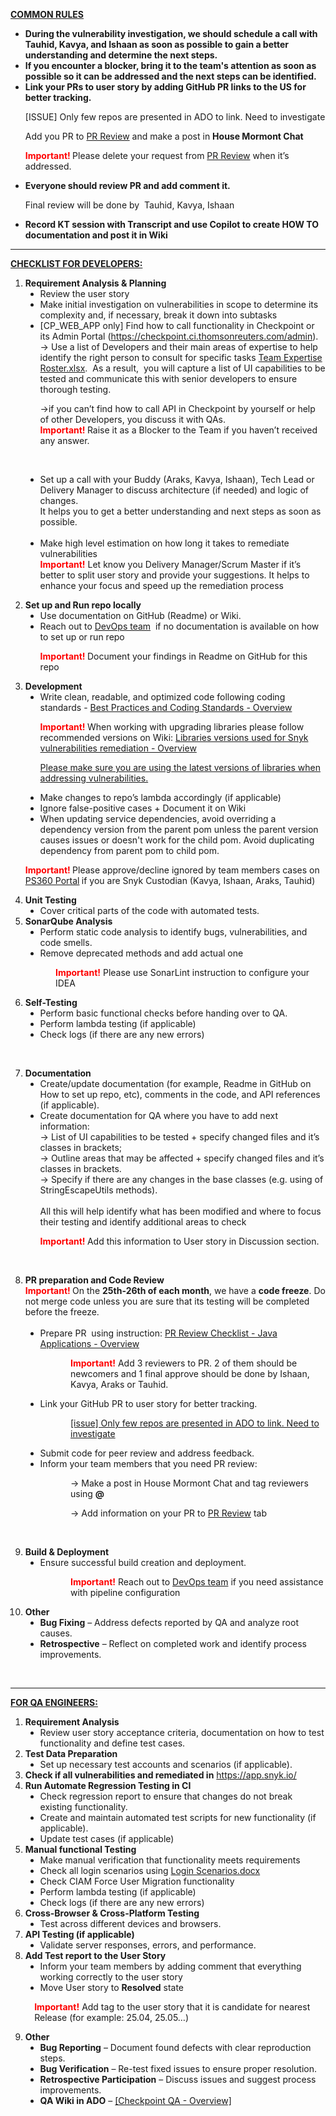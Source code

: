 <P  class=MsoNormal><B><U>COMMON RULES</U></B></P>

<UL style="margin-top:0in"  type=disc>
 <LI  class=MsoListParagraph style="margin-left:0in"><B>During the vulnerability investigation, we should
     schedule a call with Tauhid, Kavya, and Ishaan as soon as possible to gain
     a better understanding and determine the next steps.</B></LI>
 <LI  class=MsoListParagraph style="margin-left:0in"><B>If you encounter a blocker, bring it to the team's
     attention as soon as possible so it can be addressed and the next steps
     can be identified.</B></LI>
 <LI  class=MsoListParagraph style="margin-left:0in"><B>Link your PRs to user story by adding GitHub PR
     links to the US for better tracking. </B></LI>


<P  class=MsoListParagraph>[ISSUE] Only few repos are presented in ADO to link.
Need to investigate</P>

<P  class=MsoListParagraph>Add you PR to <A 
href="https://teams.microsoft.com/l/entity/0d820ecd-def2-4297-adad-78056cde7c78/_djb2_msteams_prefix_1006742186?context=%7B%22chatId%22%3A%2219%3A7cbbe52d65294f34924d798bc7532637%40thread.v2%22%2C%22contextType%22%3A%22chat%22%7D&amp;tenantId=62ccb864-6a1a-4b5d-8e1c-397dec1a8258" 
title="https://teams.microsoft.com/l/entity/0d820ecd-def2-4297-adad-78056cde7c78/_djb2_msteams_prefix_1006742186?context=%7B%22chatId%22%3A%2219%3A7cbbe52d65294f34924d798bc7532637%40thread.v2%22%2C%22contextType%22%3A%22chat%22%7D&amp;tenantId=62ccb864-6a1a-4b5d-8e1">PR
Review</A> and make a post in <B>House Mormont Chat</B></P>

<P  class=MsoListParagraph><B><SPAN style="color:red">Important! </SPAN></B>Please
delete your request from <A 
href="https://teams.microsoft.com/l/entity/0d820ecd-def2-4297-adad-78056cde7c78/_djb2_msteams_prefix_1006742186?context=%7B%22chatId%22%3A%2219%3A7cbbe52d65294f34924d798bc7532637%40thread.v2%22%2C%22contextType%22%3A%22chat%22%7D&amp;tenantId=62ccb864-6a1a-4b5d-8e1c-397dec1a8258" 
title="https://teams.microsoft.com/l/entity/0d820ecd-def2-4297-adad-78056cde7c78/_djb2_msteams_prefix_1006742186?context=%7B%22chatId%22%3A%2219%3A7cbbe52d65294f34924d798bc7532637%40thread.v2%22%2C%22contextType%22%3A%22chat%22%7D&amp;tenantId=62ccb864-6a1a-4b5d-8e1">PR
Review</A> when it’s addressed.</P>

</UL>

<UL style="margin-top:0in"  type=disc>
 <LI  class=MsoListParagraph style="margin-left:0in"><B>Everyone should review PR and add comment it. </B></LI>


<P  class=MsoListParagraph>Final review will be done by<SPAN>  </SPAN>Tauhid, Kavya, Ishaan</P>

</UL>
<UL style="margin-top:0in"  type=disc>
 <LI  class=MsoListParagraph style="margin-left:0in"><B>Record KT session with Transcript and use Copilot
     to create HOW TO documentation and post it in Wiki</B></LI>
</UL>

<hr>

<P  class=MsoNormal><B><U>CHECKLIST FOR DEVELOPERS:</U></B></P>

<OL style="margin-top:0in"  start=1  type=1>
 <LI  class=MsoNormal><B>Requirement
     Analysis &amp; Planning</B></LI>


<UL style="margin-top:0in"  type=disc>
 <LI  class=MsoListParagraph>Review the user story
     </LI>
 <LI  class=MsoListParagraph>Make initial investigation
     on vulnerabilities in scope to determine its complexity and, if necessary, break it down into subtasks</LI>
 <LI  class=MsoListParagraph>[CP_WEB_APP only] Find
     how to call functionality in Checkpoint or its Admin Portal (<A 
     href="https://checkpoint.ci.thomsonreuters.com/admin"  rel="noopener noreferrer"  target="_blank" 
     title="https://checkpoint.ci.thomsonreuters.com/admin">https://checkpoint.ci.thomsonreuters.com/admin</A>).
     <BR/>
     → Use a list of Developers and their main areas of expertise to help identify
     the right person to consult for specific tasks <A 
     href="https://trten.sharepoint.com/:x:/r/sites/TRTAKSCheckpointAnswers/Shared%20Documents/General/07%20Team%20Resources/Team%20Expertise%20Roster.xlsx?d=w8d3f36b2e1d54a65bd35bf70d342493c&amp;csf=1&amp;web=1&amp;e=N8fbtm"><SPAN 
     class=MsoSmartlink>Team Expertise Roster.xlsx</SPAN></A>. <SPAN> </SPAN>As a result, <SPAN> </SPAN>you will capture a list of UI
     capabilities to be tested and communicate this with senior developers to
     ensure thorough testing.</LI>


<P  class=MsoListParagraph">→if you can’t find how to
call API in Checkpoint by yourself or help of other Developers, you discuss it with
QAs. <BR/>
<B><SPAN style="color:red">Important! </SPAN></B>Raise it as a Blocker to the
Team if you haven’t received any answer.</P>
</UL>
<P  class=MsoListParagraph style="margin-left:1.0in">&nbsp;</P>

<UL style="margin-top:0in"  type=disc>
 <LI  class=MsoListParagraph>Set up a call with
     your Buddy (Araks, Kavya, Ishaan), Tech Lead or Delivery Manager to discuss
     architecture (if needed) and logic of changes. <BR/>
     It helps you to get a better understanding and next steps as soon as
     possible.<BR/>
     <BR/>
     </LI>
 <LI  class=MsoListParagraph>Make high level
     estimation on how long it takes to remediate vulnerabilities<BR/>
     <B><SPAN style="color:red">Important!</SPAN></B><SPAN style="color:red"> </SPAN>Let
     know you Delivery Manager/Scrum Master if it’s better to split user story
     and provide your suggestions. It helps to enhance your focus and speed up
     the remediation process</LI>
</UL>

</OL>


<OL style="margin-top:0in"  start=2  type=1>
 <LI  class=MsoNormal><B>Set
     up and Run repo locally</B></LI>
 <UL style="margin-top:0in"  type=disc>
  <LI  class=MsoNormal>Use documentation on GitHub
      (Readme) or Wiki.</LI>
  <LI  class=MsoNormal>Reach out to <A 
      href="https://teams.microsoft.com/l/team/19%3A0896bdeb125e4f778e5cdfcf296bb75c%40thread.skype/conversations?groupId=3ca8ef20-54e8-45d7-b797-236a56294505&amp;tenantId=62ccb864-6a1a-4b5d-8e1c-397dec1a8258">DevOps
      team</A><SPAN>  </SPAN>if no documentation is available
      on how to set up or run repo</LI>



<P  class=MsoNormal style="margin-left:.0in"><B><SPAN style="color:red">Important!
</SPAN></B>Document your findings in Readme on GitHub for this repo</P>

 </UL>
</OL>

<OL style="margin-top:0in"  start=3  type=1>
 <LI  class=MsoNormal><B>Development</B></LI>
 <UL style="margin-top:0in"  type=disc>
  <LI  class=MsoNormal>Write clean, readable,
      and optimized code following coding standards - <A 
      href="https://dev.azure.com/tr-tax-checkpoint/Checkpoint/_wiki/wikis/Checkpoint.wiki/472/Best-Practices-and-Coding-Standards">Best
      Practices and Coding Standards - Overview</A></LI>

<P  class=MsoNormal style="margin-left:.0in"><B><SPAN style="color:red">Important!
</SPAN></B>When working with upgrading libraries please follow recommended versions on Wiki: <A 
      href="https://dev.azure.com/tr-tax-checkpoint/Checkpoint/_wiki/wikis/Checkpoint.wiki/1045/Libraries-versions-used-for-Snyk-vulnerabilities-remediation">Libraries versions used for Snyk vulnerabilities remediation - Overview</A>

<u>Please make sure you are using the latest versions of libraries when addressing vulnerabilities.</u>

</P>
  <LI  class=MsoNormal>Make changes to repo’s
      lambda accordingly (if applicable)</LI>
  <LI  class=MsoNormal>Ignore false-positive
      cases + Document it on Wiki</LI>
  <LI  class=MsoNormal>When updating service dependencies, avoid overriding a dependency version from the parent pom unless the parent version causes issues or doesn't work for the child pom. Avoid duplicating dependency from parent pom to child pom.</LI>
 </UL>


<P  class=MsoNormal style="margin-left:.in"><B><SPAN style="color:red">Important!
</SPAN></B>Please approve/decline ignored by team members cases on <A 
href="https://ps360.int.thomsonreuters.com/snyk/findings-ignore-review/">PS360
Portal</A><B> </B>if you are Snyk Custodian (Kavya, Ishaan, Araks, Tauhid) <SPAN> </SPAN></P>
</OL>
<OL style="margin-top:0in"  start=4  type=1>
 <LI  class=MsoNormal><B>Unit
     Testing</B></LI>
 <UL style="margin-top:0in"  type=disc>
  <LI  class=MsoNormal>Cover critical parts of
      the code with automated tests.</LI>
 </UL>
 <LI  class=MsoNormal><B>SonarQube
     Analysis</B></LI>
 <UL style="margin-top:0in"  type=disc>
  <LI  class=MsoNormal>Perform static code
      analysis to identify bugs, vulnerabilities, and code smells.</LI>
  <LI  class=MsoNormal>Remove deprecated methods
      and add actual one</LI>
 </UL>
</OL>

<P  class=MsoNormal style="margin-left:.75in"><B><SPAN style="color:red">Important!</SPAN></B><SPAN style="color:red"> </SPAN>Please use SonarLint instruction to configure your
IDEA</P>

<OL style="margin-top:0in"  start=6  type=1>
 <LI  class=MsoNormal><B>Self-Testing</B></LI>
 <UL style="margin-top:0in"  type=disc>
  <LI  class=MsoNormal>Perform basic functional
      checks before handing over to QA.</LI>
  <LI  class=MsoNormal>Perform lambda testing (if
      applicable)</LI>
  <LI  class=MsoNormal>Check logs (if there are
      any new errors) </LI>
 </UL>
</OL>

<P  class=MsoNormal style="margin-left:1.0in">&nbsp;</P>

<OL style="margin-top:0in"  start=7  type=1>
 <LI  class=MsoNormal><B>Documentation</B>
     </LI>
 <UL style="margin-top:0in"  type=disc>
  <LI  class=MsoNormal>Create/update
      documentation (for example, Readme in GitHub on How to set up repo, etc), comments in the code, and
      API references (if applicable).</LI>
  <LI  class=MsoNormal>Create documentation for
      QA where you have to add next information:<BR/>
      → List of UI capabilities to be tested + specify changed files and it’s classes
      in brackets;
      <BR/>
      → Outline areas that may be affected + specify changed files and it’s classes
      in brackets. 
      <BR/>
      → Specify if there are any changes in the base classes (e.g. using of StringEscapeUtils methods). 
      <BR/><BR/>
      All this will help identify what has been modified and where to focus their testing and identify additional areas to check
      <BR/></LI>


<B><SPAN style="color:red">Important! </SPAN></B>Add this information to User story in Discussion section.

 </UL>
</OL>

<P  class=MsoNormal style="margin-left:.5in">&nbsp;</P>

<OL style="margin-top:0in"  start=8  type=1>
 <LI  class=MsoNormal><B>PR
     preparation and Code Review<BR/>
     <SPAN style="color:red">Important! </SPAN></B>On the <B>25th-26th of each
     month</B>, we have a <B>code freeze</B>. Do not merge code unless you are
     sure that its testing will be completed before the freeze.<BR/>
     <BR/>
     </LI>
 <UL style="margin-top:0in"  type=disc>
  <LI  class=MsoNormal>Prepare PR<SPAN>  </SPAN>using instruction: <A 
      href="https://dev.azure.com/tr-tax-checkpoint/Checkpoint/_wiki/wikis/Checkpoint.wiki/473/PR-Review-Checklist-Java-Applications">PR
      Review Checklist - Java Applications - Overview</A> </LI>
 </UL>
</OL>

<P  class=MsoNormal style="margin-left:1.0in"><B><SPAN style="color:red">Important!</SPAN></B><SPAN style="color:red"> </SPAN>Add 3 reviewers to PR. 2 of them should be newcomers
and 1 final approve should be done by Ishaan, Kavya, Araks or Tauhid.</P>

<OL style="margin-top:0in"  start=8  type=1>
 <UL style="margin-top:0in"  type=disc>
  <LI  class=MsoNormal>Link your GitHub PR to user
      story for better tracking.</LI>
 </UL>
</OL>

<P  class=MsoNormal style="margin-left:1.0in"><U>[issue] Only few repos are
presented in ADO to link. Need to investigate</U></P>

<OL style="margin-top:0in"  start=8  type=1>
 <UL style="margin-top:0in"  type=disc>
  <LI  class=MsoNormal>Submit code for peer
      review and address feedback.</LI>
  <LI  class=MsoNormal>Inform your team members that
      you need PR review: </LI>
 </UL>
</OL>

<P  class=MsoNormal style="margin-left:1.0in">→ Make a post in House Mormont
Chat and tag reviewers using <B>@</B></P>

<P  class=MsoNormal style="margin-left:1.0in">→ Add information on your PR to <A 
href="https://teams.microsoft.com/l/entity/0d820ecd-def2-4297-adad-78056cde7c78/_djb2_msteams_prefix_1006742186?context=%7B%22chatId%22%3A%2219%3A7cbbe52d65294f34924d798bc7532637%40thread.v2%22%2C%22contextType%22%3A%22chat%22%7D&amp;tenantId=62ccb864-6a1a-4b5d-8e1c-397dec1a8258" 
title="https://teams.microsoft.com/l/entity/0d820ecd-def2-4297-adad-78056cde7c78/_djb2_msteams_prefix_1006742186?context=%7B%22chatId%22%3A%2219%3A7cbbe52d65294f34924d798bc7532637%40thread.v2%22%2C%22contextType%22%3A%22chat%22%7D&amp;tenantId=62ccb864-6a1a-4b5d-8e1">PR
Review</A> tab</P>

<P  class=MsoNormal style="margin-left:.5in">&nbsp;</P>

<OL style="margin-top:0in"  start=9  type=1>
 <LI  class=MsoNormal><B>Build
     &amp; Deployment</B></LI>
 <UL style="margin-top:0in"  type=disc>
  <LI  class=MsoNormal>Ensure successful build
      creation and deployment.</LI>
 </UL>
</OL>

<P  class=MsoNormal style="margin-left:1.0in"><B><SPAN style="color:red">Important!</SPAN></B><SPAN style="color:red"> </SPAN>Reach out to <A 
href="https://teams.microsoft.com/l/team/19%3A0896bdeb125e4f778e5cdfcf296bb75c%40thread.skype/conversations?groupId=3ca8ef20-54e8-45d7-b797-236a56294505&amp;tenantId=62ccb864-6a1a-4b5d-8e1c-397dec1a8258">DevOps
team</A> if you need assistance with pipeline configuration</P>

<OL style="margin-top:0in"  start=10  type=1>
 <LI  class=MsoNormal><B>Other</B></LI>
 <UL style="margin-top:0in"  type=disc>
  <LI  class=MsoNormal><B>Bug Fixing</B> –
      Address defects reported by QA and analyze root causes.</LI>
  <LI  class=MsoNormal><B>Retrospective</B> –
      Reflect on completed work and identify process improvements.</LI>
 </UL>
</OL>

<P  class=MsoNormal><B>&nbsp;</B></P>





<hr>
<P  class=MsoNormal><B><U>FOR QA ENGINEERS:</U></B></P>

<OL style="margin-top:0in"  start=1  type=1>
 <LI  class=MsoNormal><B>Requirement
     Analysis</B></LI>
 <UL style="margin-top:0in"  type=disc>
  <LI  class=MsoNormal>Review user story
      acceptance criteria, documentation on how to test functionality and define
      test cases.</LI>
 </UL>
 <LI  class=MsoNormal><B>Test
     Data Preparation</B></LI>
 <UL style="margin-top:0in"  type=disc>
  <LI  class=MsoNormal>Set up necessary test
      accounts and scenarios (if applicable).</LI>
 </UL>
 <LI  class=MsoNormal><B>Check
     if all vulnerabilities and remediated in</B> <A  href="https://app.snyk.io/">https://app.snyk.io/</A></LI>
 <LI  class=MsoNormal><B>Run
     Automate Regression Testing in CI</B></LI>
 <UL style="margin-top:0in"  type=disc>
  <LI  class=MsoNormal>Check regression report to
      ensure that changes do not break existing functionality.</LI>
  <LI  class=MsoNormal>Create and maintain
      automated test scripts for new functionality (if applicable).</LI>
  <LI  class=MsoNormal>Update test cases (if
      applicable)</LI>
 </UL>
 <LI  class=MsoNormal><B>Manual
     functional Testing</B></LI>
 <UL style="margin-top:0in"  type=disc>
  <LI  class=MsoNormal>Make manual verification
      that functionality meets requirements</LI>
  <LI  class=MsoNormal>Check all login
      scenarios using <A href="(https://trten.sharepoint.com.mcas.ms/:w:/r/sites/TRTAKSCheckpointAnswers/_layouts/15/doc2.aspx?sourcedoc=%7B46C007C1-0361-4C01-B132-A1B3990722D2%7D&file=Login%20Scenarios.docx&action=default&mobileredirect=true&cid=546731d9-c694-457c-b7cf-a7184ef48fa3&wdOrigin=TEAMS-WEB.p2p_ns.rwc&wdExp=TEAMS-TREATMENT&wdhostclicktime=1742464910555&web=1)">Login Scenarios.docx </A></LI>
  <LI  class=MsoNormal>Check CIAM Force User
      Migration functionality</LI>
  <LI  class=MsoNormal>Perform lambda testing (if
      applicable)</LI>
  <LI  class=MsoNormal>Check logs (if there are
      any new errors) </LI>
 </UL>
 <LI  class=MsoNormal><B>Cross-Browser
     &amp; Cross-Platform Testing</B></LI>
 <UL style="margin-top:0in"  type=disc>
  <LI  class=MsoNormal>Test across different
      devices and browsers.</LI>
 </UL>
 <LI  class=MsoNormal><B>API
     Testing (if applicable)</B></LI>
 <UL style="margin-top:0in"  type=disc>
  <LI  class=MsoNormal>Validate server
      responses, errors, and performance.</LI>
 </UL>
 
<LI  class=MsoNormal><B>Add
     Test report to the User Story </B></LI>
 <UL style="margin-top:0in"  type=disc>
  <LI  class=MsoNormal>Inform your team members
      by adding comment that everything working correctly to the user story</LI>
   <LI  class=MsoNormal>
    Move User story to <B>Resolved</B> state
   </LI> 
</UL>


<P  class=MsoNormal style="margin-left:0.15in"><B><SPAN style="color:red">Important!</SPAN></B><SPAN style="color:red"> </SPAN> 
Add tag to the user story that it is candidate for nearest Release (for example: 25.04, 25.05…)
</P>
</OL>
<OL style="margin-top:0in"  start=9  type=1>
 <LI  class=MsoNormal><B>Other</B></LI>
 <UL style="margin-top:0in"  type=disc>
  <LI  class=MsoNormal><B>Bug Reporting</B> –
      Document found defects with clear reproduction steps.</LI>
  <LI  class=MsoNormal><B>Bug Verification</B> –
      Re-test fixed issues to ensure proper resolution.</LI>
  <LI  class=MsoNormal><B>Retrospective
      Participation</B> – Discuss issues and suggest process improvements.</LI>
 <LI  class=MsoNormal><B>QA Wiki in ADO</B> – <A  href="https://dev.azure.com/tr-tax-checkpoint/Checkpoint/_wiki/wikis/Checkpoint.wiki/1054/Checkpoint-QA">[Checkpoint QA - Overview]</A></LI>
     
 </UL>
</OL>
